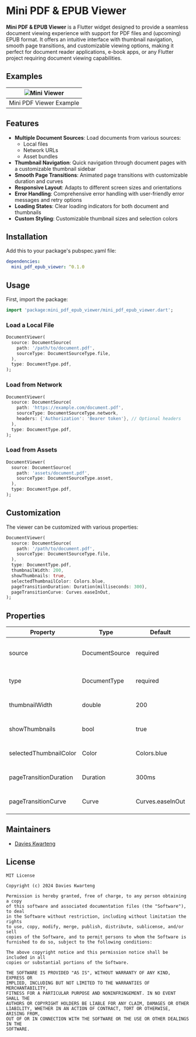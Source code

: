 # Mini PDF & EPUB Viewer

**Mini PDF & EPUB Viewer** is a Flutter widget designed to provide a seamless document viewing experience with support for PDF files and (upcoming) EPUB format. It offers an intuitive interface with thumbnail navigation, smooth page transitions, and customizable viewing options, making it perfect for document reader applications, e-book apps, or any Flutter project requiring document viewing capabilities.

## Examples
| ![Mini Viewer](doc/src/assets/example/example.gif) |
|:--------------------------------------------------------------------:|
| Mini PDF Viewer Example                                            |

## Features

- **Multiple Document Sources**: Load documents from various sources:
  - Local files
  - Network URLs
  - Asset bundles
- **Thumbnail Navigation**: Quick navigation through document pages with a customizable thumbnail sidebar
- **Smooth Page Transitions**: Animated page transitions with customizable duration and curves
- **Responsive Layout**: Adapts to different screen sizes and orientations
- **Error Handling**: Comprehensive error handling with user-friendly error messages and retry options
- **Loading States**: Clear loading indicators for both document and thumbnails
- **Custom Styling**: Customizable thumbnail sizes and selection colors

## Installation

Add this to your package's pubspec.yaml file:

```yaml
dependencies:
  mini_pdf_epub_viewer: ^0.1.0
```

## Usage

First, import the package:

```dart
import 'package:mini_pdf_epub_viewer/mini_pdf_epub_viewer.dart';
```

### Load a Local File

```dart
DocumentViewer(
  source: DocumentSource(
    path: '/path/to/document.pdf',
    sourceType: DocumentSourceType.file,
  ),
  type: DocumentType.pdf,
);
```

### Load from Network

```dart
DocumentViewer(
  source: DocumentSource(
    path: 'https://example.com/document.pdf',
    sourceType: DocumentSourceType.network,
    headers: {'Authorization': 'Bearer token'}, // Optional headers
  ),
  type: DocumentType.pdf,
);
```

### Load from Assets

```dart
DocumentViewer(
  source: DocumentSource(
    path: 'assets/document.pdf',
    sourceType: DocumentSourceType.asset,
  ),
  type: DocumentType.pdf,
);
```

## Customization

The viewer can be customized with various properties:

```dart
DocumentViewer(
  source: DocumentSource(
    path: '/path/to/document.pdf',
    sourceType: DocumentSourceType.file,
  ),
  type: DocumentType.pdf,
  thumbnailWidth: 200,
  showThumbnails: true,
  selectedThumbnailColor: Colors.blue,
  pageTransitionDuration: Duration(milliseconds: 300),
  pageTransitionCurve: Curves.easeInOut,
);
```

## Properties

| Property | Type | Default | Description |
|----------|------|---------|-------------|
| source | DocumentSource | required | Configuration for the document source |
| type | DocumentType | required | Type of document (PDF/EPUB) |
| thumbnailWidth | double | 200 | Width of thumbnail sidebar |
| showThumbnails | bool | true | Whether to show thumbnails |
| selectedThumbnailColor | Color | Colors.blue | Color of selected thumbnail |
| pageTransitionDuration | Duration | 300ms | Duration of page transitions |
| pageTransitionCurve | Curve | Curves.easeInOut | Animation curve for transitions |

## Maintainers

- [Davies Kwarteng](https://github.com/davies-k)

## License

```
MIT License

Copyright (c) 2024 Davies Kwarteng

Permission is hereby granted, free of charge, to any person obtaining a copy
of this software and associated documentation files (the "Software"), to deal
in the Software without restriction, including without limitation the rights
to use, copy, modify, merge, publish, distribute, sublicense, and/or sell
copies of the Software, and to permit persons to whom the Software is
furnished to do so, subject to the following conditions:

The above copyright notice and this permission notice shall be included in all
copies or substantial portions of the Software.

THE SOFTWARE IS PROVIDED "AS IS", WITHOUT WARRANTY OF ANY KIND, EXPRESS OR
IMPLIED, INCLUDING BUT NOT LIMITED TO THE WARRANTIES OF MERCHANTABILITY,
FITNESS FOR A PARTICULAR PURPOSE AND NONINFRINGEMENT. IN NO EVENT SHALL THE
AUTHORS OR COPYRIGHT HOLDERS BE LIABLE FOR ANY CLAIM, DAMAGES OR OTHER
LIABILITY, WHETHER IN AN ACTION OF CONTRACT, TORT OR OTHERWISE, ARISING FROM,
OUT OF OR IN CONNECTION WITH THE SOFTWARE OR THE USE OR OTHER DEALINGS IN THE
SOFTWARE.
```
